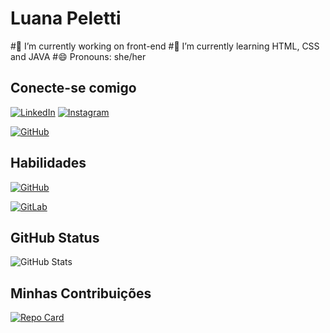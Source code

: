 # Luana Peletti
#🔭 I’m currently working on front-end
#🌱 I’m currently learning HTML, CSS and JAVA
#😄 Pronouns: she/her

## Conecte-se comigo
[![LinkedIn](https://img.shields.io/badge/LinkedIn-0077B5?style=for-the-badge&logo=linkedin&logoColor=white)](https://www.linkedin.com/in/Luanapeletti/)
[![Instagram](https://img.shields.io/badge/-Instagram-%23E4405F?style=for-the-badge&logo=instagram&logoColor=white)](https://www.instagram.com/Luanapeletti/)

[![GitHub](https://img.shields.io/badge/GitHub-100000?style=for-the-badge&logo=github&logoColor=white)](https://github.com/Luanapeletti)
## Habilidades

[![GitHub](https://img.shields.io/badge/GitHub-100000?style=for-the-badge&logo=github&logoColor=white)](https://github.com/Luanapeletti)

[![GitLab](https://img.shields.io/badge/GitLab-330F63?style=for-the-badge&logo=gitlab&logoColor=white)](https://gitlab.com/Luanapeletti)
## GitHub Status

![GitHub Stats](https://github-readme-stats.vercel.app/api?username=Luanapeletti&theme=transparent&bg_color=000&border_color=30A3DC&show_icons=true&icon_color=30A3DC&title_color=E94D5F&text_color=FFF)

## Minhas Contribuições 

[![Repo Card](https://github-readme-stats.vercel.app/api/pin/?username=Luanapeletti&repo=dio-lab-open-source&bg_color=000&border_color=30A3DC&show_icons=true&icon_color=30A3DC&title_color=E94D5F&text_color=FFF)](https://github.com/Luanapeletti/dio-lab-open-source)
